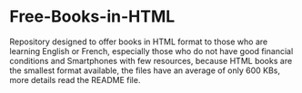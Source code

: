 # Free-Books-in-HTML
Repository designed to offer books in HTML format to those who are learning English or French, especially those who do not have good financial conditions and Smartphones with few resources, because HTML books are the smallest format available, the files have an average of only 600 KBs, more details read the README file.
